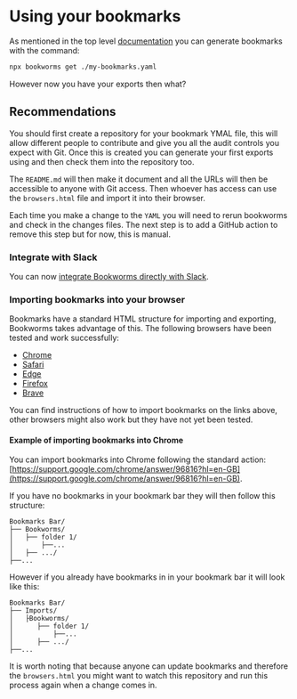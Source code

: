 # Using your bookmarks

As mentioned in the top level [documentation](../README.md) you can generate bookmarks with the command:

```BASH
npx bookworms get ./my-bookmarks.yaml
```

However now you have your exports then what?

## Recommendations

You should first create a repository for your bookmark YMAL file, this will allow different people to contribute and give you all the audit controls you expect with Git. Once this is created you can generate your first exports using and then check them into the repository too.

The `README.md` will then make it document and all the URLs will then be accessible to anyone with Git access. Then whoever has access can use the `browsers.html` file and import it into their browser.

Each time you make a change to the `YAML` you will need to rerun bookworms and check in the changes files. The next step is to add a GitHub action to remove this step but for now, this is manual.

### Integrate with Slack

You can now [integrate Bookworms directly with Slack](https://github.com/thearegee/bookworms-slack-webhook).

### Importing bookmarks into your browser

Bookmarks have a standard HTML structure for importing and exporting, Bookworms takes advantage of this. The following browsers have been tested and work successfully:

- [Chrome](https://support.google.com/chrome/answer/96816?hl=en-GB)
- [Safari](https://support.apple.com/en-gb/guide/safari/ibrw1015/mac)
- [Edge](https://support.microsoft.com/en-us/windows/move-internet-explorer-favorites-to-a-new-pc-a03f02c7-e0b9-5d8b-1857-51dd70954e47)
- [Firefox](https://support.mozilla.org/en-US/kb/import-bookmarks-html-file)
- [Brave](https://support.brave.com/hc/en-us/articles/360019782291-How-do-I-import-or-export-browsing-data-)

You can find instructions of how to import bookmarks on the links above, other browsers might also work but they have not yet been tested.

#### Example of importing bookmarks into Chrome

You can import bookmarks into Chrome following the standard action: [https://support.google.com/chrome/answer/96816?hl=en-GB](https://support.google.com/chrome/answer/96816?hl=en-GB).

If you have no bookmarks in your bookmark bar they will then follow this structure:

```
Bookmarks Bar/
├── Bookworms/
│   ├── folder 1/
│       ├──...
│   ├── .../
├──...
```

However if you already have bookmarks in in your bookmark bar it will look like this:

```
Bookmarks Bar/
├── Imports/
│   ├Bookworms/
│      ├── folder 1/
│          ├──...
│      ├── .../
├──...
```

It is worth noting that because anyone can update bookmarks and therefore the `browsers.html` you might want to watch this repository and run this process again when a change comes in.
